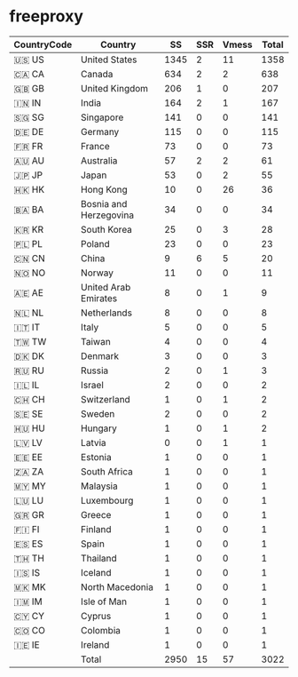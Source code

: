 # freeproxy

|CountryCode|Country|SS|SSR|Vmess|Total|
|  ----  | ----  |  ----  | ----  |  ----  | ----  |
|🇺🇸 US|United States|1345|2|11|1358|
|🇨🇦 CA|Canada|634|2|2|638|
|🇬🇧 GB|United Kingdom|206|1|0|207|
|🇮🇳 IN|India|164|2|1|167|
|🇸🇬 SG|Singapore|141|0|0|141|
|🇩🇪 DE|Germany|115|0|0|115|
|🇫🇷 FR|France|73|0|0|73|
|🇦🇺 AU|Australia|57|2|2|61|
|🇯🇵 JP|Japan|53|0|2|55|
|🇭🇰 HK|Hong Kong|10|0|26|36|
|🇧🇦 BA|Bosnia and Herzegovina|34|0|0|34|
|🇰🇷 KR|South Korea|25|0|3|28|
|🇵🇱 PL|Poland|23|0|0|23|
|🇨🇳 CN|China|9|6|5|20|
|🇳🇴 NO|Norway|11|0|0|11|
|🇦🇪 AE|United Arab Emirates|8|0|1|9|
|🇳🇱 NL|Netherlands|8|0|0|8|
|🇮🇹 IT|Italy|5|0|0|5|
|🇹🇼 TW|Taiwan|4|0|0|4|
|🇩🇰 DK|Denmark|3|0|0|3|
|🇷🇺 RU|Russia|2|0|1|3|
|🇮🇱 IL|Israel|2|0|0|2|
|🇨🇭 CH|Switzerland|1|0|1|2|
|🇸🇪 SE|Sweden|2|0|0|2|
|🇭🇺 HU|Hungary|1|0|1|2|
|🇱🇻 LV|Latvia|0|0|1|1|
|🇪🇪 EE|Estonia|1|0|0|1|
|🇿🇦 ZA|South Africa|1|0|0|1|
|🇲🇾 MY|Malaysia|1|0|0|1|
|🇱🇺 LU|Luxembourg|1|0|0|1|
|🇬🇷 GR|Greece|1|0|0|1|
|🇫🇮 FI|Finland|1|0|0|1|
|🇪🇸 ES|Spain|1|0|0|1|
|🇹🇭 TH|Thailand|1|0|0|1|
|🇮🇸 IS|Iceland|1|0|0|1|
|🇲🇰 MK|North Macedonia|1|0|0|1|
|🇮🇲 IM|Isle of Man|1|0|0|1|
|🇨🇾 CY|Cyprus|1|0|0|1|
|🇨🇴 CO|Colombia|1|0|0|1|
|🇮🇪 IE|Ireland|1|0|0|1|
||Total|2950|15|57|3022|
